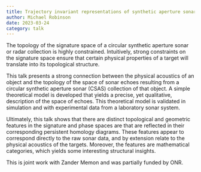 ```yaml
---
title: Trajectory invariant representations of synthetic aperture sonar data
author: Michael Robinson
date: 2023-03-24
category: talk
---
```


The topology of the signature space of a circular synthetic aperture sonar or radar collection is highly constrained.  Intuitively, strong constraints on the signature space ensure that certain physical properties of a target will translate into its topological structure.

This talk presents a strong connection between the physical acoustics of an object and the topology of the space of sonar echoes resulting from a circular synthetic aperture sonar (CSAS) collection of that object. A simple theoretical model is developed that yields a precise, yet qualitative, description of the space of echoes. This theoretical model is validated in simulation and with experimental data from a laboratory sonar system.

Ultimately, this talk shows that there are distinct topological and geometric features in the signature and phase spaces are that are reflected in their corresponding persistent homology diagrams. These features appear to correspond directly to the raw sonar data, and by extension relate to the physical acoustics of the targets.  Moreover, the features are mathematical categories, which yields some interesting structural insights.

This is joint work with Zander Memon and was partially funded by ONR.

